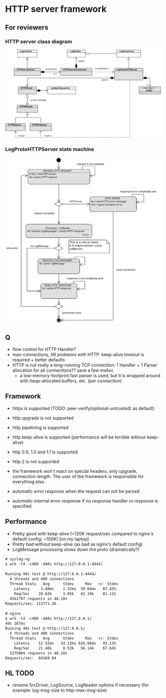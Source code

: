 HTTP server framework
=====================

For reviewers
-------------

### HTTP server class diagram

![HTTP server class diagram](/lib/http/images/HTTPServer.svg)

### LogProtoHTTPServer state machine

![LogProtoHTTPServer state machine](/lib/http/images/LogProtoHTTPServer.svg)

Q
---

- flow control for HTTP Handler?
- max-connections, IW problems with HTTP: keep-alive timeout is required + better defaults
- HTTP is not really a long-running TCP connection: 1 Handler + 1 Parser allocation for all connections?? save a few malloc
  - a low-memory-footprint fast parser is used, but it is wrapped around with heap-allocated buffers, etc. (per connection)

Framework
---------

- https is supported (TODO: peer-verify(optional-untrusted) as default)
- http upgrade is not supported
- http pipelining is supported
- http keep-alive is supported (performance will be terrible without keep-alive)
- http 0.9, 1.0 and 1.1 is supported
- http 2 is not supported
- the framework won't react on special headers, only upgrade, connection-length. The user of the framework is responsible for everything else.

- automatic error response when the request can not be parsed
- automatic internal error response if no response handler or response is specified

Performance
-----------

- Pretty good with keep-alive (~120K request/sec compared to nginx's default config: ~100K) [on my laptop]
- Pretty bad without keep-alive (as bad as nginx's default config)
- LogMessage processing slows down the proto (dramatically?)

```
# syslog-ng
$ wrk -t4 -c400 -d40s http://127.0.0.1:4444/

Running 40s test @ http://127.0.0.1:4444/
  4 threads and 400 connections
  Thread Stats   Avg      Stdev     Max   +/- Stdev
    Latency     3.48ms    1.32ms  39.64ms   87.45%
    Req/Sec    28.64k     3.95k   42.10k    81.11%
  4561797 requests in 40.10s
Requests/sec: 113771.36

# nginx
$ wrk -t4 -c400 -d40s http://127.0.0.1/                                                                                                                  40s 107ms
Running 40s test @ http://127.0.0.1/
  4 threads and 400 connections
  Thread Stats   Avg      Stdev     Max   +/- Stdev
    Latency    12.92ms   34.13ms 626.66ms   93.13%
    Req/Sec    21.48k     8.53k   56.14k    67.64%
  3375004 requests in 40.10s
Requests/sec:  84169.04
```

HL TODO
-------

- rename SrcDriver, LogSource, LogReader options if necessary (for example: log-msg-size to http-max-msg-size)
